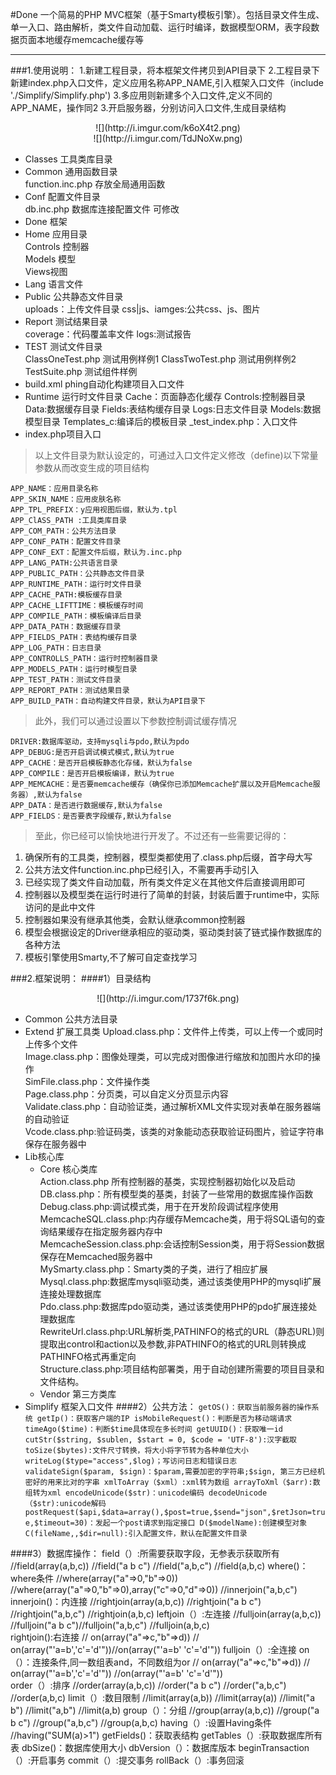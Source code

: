 #Done
一个简易的PHP MVC框架（基于Smarty模板引擎）。包括目录文件生成、单一入口、路由解析，类文件自动加载、运行时编译，数据模型ORM，表字段数据页面本地缓存memcache缓存等
***
###1.使用说明：
	1.新建工程目录，将本框架文件拷贝到API目录下
	2.工程目录下新建index.php入口文件，定义应用名称APP_NAME,引入框架入口文件（include './Simplify/Simplify.php')
	3.多应用则新建多个入口文件,定义不同的APP_NAME，操作同2
	3.开启服务器，分别访问入口文件,生成目录结构
<center>![](http://i.imgur.com/k6oX4t2.png)</center>

<center>![](http://i.imgur.com/TdJNoXw.png)</center>

- Classes 工具类库目录<br>
- Common 通用函数目录 <br>
	function.inc.php 存放全局通用函数<br>
- Conf	配置文件目录<br>
	db.inc.php 数据库连接配置文件 可修改<br>
- Done 框架<br>
- Home 应用目录<br>
	Controls 控制器<br>
	Models 模型<br>
	Views视图<br>
- Lang 语言文件<br>
- Public 公共静态文件目录<br>
	uploads：上传文件目录
	css|js、iamges:公共css、js、图片
- Report 测试结果目录<br>
	coverage：代码覆盖率文件
	logs:测试报告
- TEST 测试文件目录<br>
	ClassOneTest.php 测试用例样例1
	ClassTwoTest.php 测试用例样例2
	TestSuite.php 测试组件样例
- build.xml phing自动化构建项目入口文件<br>
- Runtime 运行时文件目录
	Cache：页面静态化缓存
	Controls:控制器目录
	Data:数据缓存目录
	Fields:表结构缓存目录
	Logs:日志文件目录
	Models:数据模型目录
	Templates_c:编译后的模板目录
	_test_index.php：入口文件
- index.php项目入口<br>

>以上文件目录为默认设定的，可通过入口文件定义修改（define)以下常量参数从而改变生成的项目结构<br>

	APP_NAME：应用目录名称
	APP_SKIN_NAME：应用皮肤名称
	APP_TPL_PREFIX：y应用视图后缀，默认为.tpl
    APP_ClASS_PATH :工具类库目录
	APP_COM_PATH：公共方法目录
	APP_CONF_PATH：配置文件目录
	APP_CONF_EXT：配置文件后缀，默认为.inc.php
	APP_LANG_PATH:公共语言目录
	APP_PUBLIC_PATH：公共静态文件目录
	APP_RUNTIME_PATH：运行时文件目录
	APP_CACHE_PATH:模板缓存目录
	APP_CACHE_LIFTTIME：模板缓存时间
	APP_COMPILE_PATH：模板编译后目录
    APP_DATA_PATH：数据缓存目录
	APP_FIELDS_PATH：表结构缓存目录
	APP_LOG_PATH：日志目录
	APP_CONTROLLS_PATH：运行时控制器目录
	APP_MODELS_PATH：运行时模型目录
	APP_TEST_PATH：测试文件目录
	APP_REPORT_PATH：测试结果目录
	APP_BUILD_PATH：自动构建文件目录，默认为API目录下

>此外，我们可以通过设置以下参数控制调试缓存情况
    
    
    DRIVER:数据库驱动，支持mysqli与pdo,默认为pdo
    APP_DEBUG:是否开启调试模式模式,默认为true
	APP_CACHE：是否开启模板静态化存储，默认为false
	APP_COMPILE：是否开启模板编译，默认为true
    APP_MEMCACHE：是否要memcache缓存（确保你已添加Memcache扩展以及开启Memcache服务器）,默认为false
    APP_DATA：是否进行数据缓存,默认为false
    APP_FIELDS：是否要表字段缓存,默认为false

>至此，你已经可以愉快地进行开发了。不过还有一些需要记得的：

1. 确保所有的工具类，控制器，模型类都使用了.class.php后缀，首字母大写
2. 公共方法文件function.inc.php已经引入，不需要再手动引入
3. 已经实现了类文件自动加载，所有类文件定义在其他文件后直接调用即可
4. 控制器以及模型类在运行时进行了简单的封装，封装后置于runtime中，实际访问的是此中文件
5. 控制器如果没有继承其他类，会默认继承common控制器
6. 模型会根据设定的Driver继承相应的驱动类，驱动类封装了链式操作数据库的各种方法
7. 模板引擎使用Smarty,不了解可自定查找学习

###2.框架说明：
####1）目录结构
<center>![](http://i.imgur.com/1737f6k.png)</center>

- Common 公共方法目录
- Extend 扩展工具类
	Upload.class.php：文件件上传类，可以上传一个或同时上传多个文件<br>
	Image.class.php：图像处理类，可以完成对图像进行缩放和加图片水印的操作<br>
	SimFile.class.php：文件操作类<br>
	Page.class.php：分页类，可以自定义分页显示内容<br>
	Validate.class.php：自动验证类，通过解析XML文件实现对表单在服务器端的自动验证<br>
	Vcode.class.php:验证码类，该类的对象能动态获取验证码图片，验证字符串保存在服务器中<br> 
- Lib核心库
	- Core 核心类库<br>
		Action.class.php 所有控制器的基类，实现控制器初始化以及启动<br>
		DB.class.php：所有模型类的基类，封装了一些常用的数据库操作函数<br>
		Debug.class.php:调试模式类，用于在开发阶段调试程序使用<br>
		MemcacheSQL.class.php:内存缓存Memcache类，用于将SQL语句的查询结果缓存在指定服务器内存中<br>
		MemcacheSession.class.php:会话控制Session类，用于将Session数据保存在Memcached服务器中<br>
		MySmarty.class.php：Smarty类的子类，进行了相应扩展
		Mysql.class.php:数据库mysqli驱动类，通过该类使用PHP的mysqli扩展连接处理数据库<br>
		Pdo.class.php:数据库pdo驱动类，通过该类使用PHP的pdo扩展连接处理数据库<br>RewriteUrl.class.php:URL解析类,PATHINFO的格式的URL（静态URL)则提取出control和action以及参数,非PATHINFO的格式的URL则转换成PATHINFO格式再重定向<br>
		Structure.class.php:项目结构部署类，用于自动创建所需要的项目目录和文件结构。
	- Vendor 第三方类库<br>   
- Simplify 框架入口文件
####2）公共方法：
	`getOS()：获取当前服务器的操作系统
	getIp()：获取客户端的IP
	isMobileRequest()：判断是否为移动端请求
	timeAgo($time)：判断$time具体现在多长时间
	getUUID()：获取唯一id
	cutStr($string, $sublen, $start = 0, $code = 'UTF-8'):汉字截取
	toSize($bytes):文件尺寸转换，将大小将字节转为各种单位大小
	writeLog($type="access",$log)；写访问日志和错误日志
	validateSign($param, $sign)：$param,需要加密的字符串;$sign, 第三方已经机密好的用来比对的字串
	xmlToArray（$xml）:xml转为数组
	arrayToXml（$arr):数组转为xml
	encodeUnicode($str)：unicode编码
	decodeUnicode（$str):unicode解码
	postRequest($api,$data=array(),$post=true,$send="json",$retJson=true,$timeout=30)：发起一个post请求到指定接口
	D($modelName):创建模型对象
	C(fileName,,$dir=null):引入配置文件，默认在配置文件目录`

####3）数据库操作：
	field（）:所需要获取字段，无参表示获取所有
			//field(array(a,b,c)) 
			//field("a b c")
			//field("a,b,c")
			//field(a,b,c)
	where()：where条件
			//where(array("a"=>0,"b"=>0)) 
			//where(array("a"=>0,"b"=>0),array("c"=>0,"d"=>0)) 
			//innerjoin("a,b,c")
	innerjoin()：内连接
			//rightjoin(array(a,b,c)) 
			//rightjoin("a b c")
			//rightjoin("a,b,c")
			//rightjoin(a,b,c)
	leftjoin（）:左连接
			//fulljoin(array(a,b,c)) 
			//fulljoin("a b c")//fulljoin("a,b,c")
			//fulljoin(a,b,c)			
	rightjoin():右连接
			// on(array("a"=>c,"b"=>d)) 
			// on(array("'a=b','c'='d'"))//on(array("'a=b' 'c'='d'"))
	fulljoin（）:全连接
	on（）：连接条件,同一数组表and，不同数组为or
			// on(array("a"=>c,"b"=>d)) 
			// on(array("'a=b','c'='d'"))
			//on(array("'a=b' 'c'='d'"))			
	order（）:排序
			//order(array(a,b,c)) 
			//order("a b c") //order("a,b,c")
			//order(a,b,c)
	limit（）:数目限制
			//limit(array(a,b)) //limit(array(a))
			//limit("a b") //limit("a,b")
			//limit(a,b)
	group（）：分组
			//group(array(a,b,c)) 
			//group("a b c") //group("a,b,c")
			//group(a,b,c)
	having（）:设置Having条件
			//having("SUM(a)>1") 
	getFields()：获取表结构
	getTables（）:获取数据库所有表
	dbSize()：数据库使用大小
	dbVersion（）：数据库版本
	beginTransaction（）:开启事务
	commit（）:提交事务
	rollBack（）:事务回滚
	








